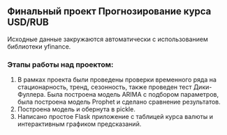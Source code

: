 ## Финальный проект Прогнозирование курса USD/RUB
Исходные данные закружаются автоматически с использованием библиотеки yfinance.
### Этапы работы над проектом:
1. В рамках проекта были проведены проверки временного ряда на стационарность, тренд, сезонность, также проведен тест Дики-Фуллера.
Была построена модель ARIMA с подбором параметров, была построена модель Prophet и сделано сравнение результатов.
2. Построена модель и обернута в pickle.
3. Написано простое Flask приложение с таблицей курса валюты и интерактивным графиком предсказаний.
